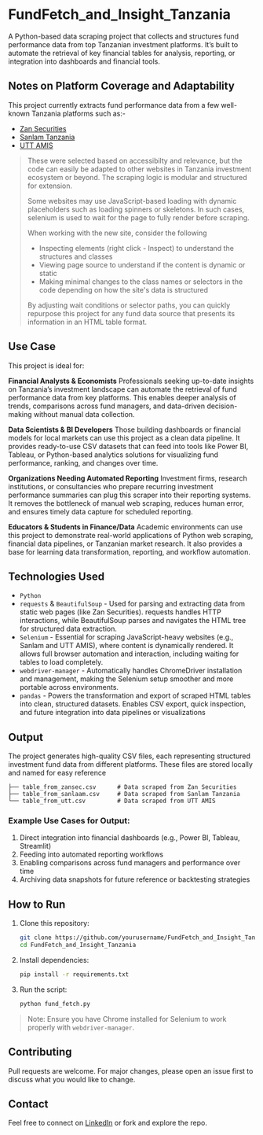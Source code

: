 # FundFetch_and_Insight_Tanzania

A Python-based data scraping project that collects and structures fund performance data from top Tanzanian investment platforms. It’s built to automate the retrieval of key financial tables for analysis, reporting, or integration into dashboards and financial tools.

## Notes on Platform Coverage and Adaptability
This project currently extracts fund performance data from a few well-known Tanzania platforms such as:-
- [Zan Securities](https://zansec.co.tz)
- [Sanlam Tanzania](https://invest-tz.sanlameastafrica.com)
- [UTT AMIS](https://uttamis.co.tz/fund-performance)

> These were selected based on accessibilty and relevance, but the code can easily be adapted to other websites in Tanzania investment ecosystem or beyond. The scraping logic is modular and structured for extension.
>
> Some websites may use JavaScript-based loading with dynamic placeholders such as loading spinners or skeletons. In such cases, selenium is used to wait for the page to fully render before scraping.
>
> When working with the new site, consider the following
>   - Inspecting elements (right click - Inspect) to understand the structures and classes
>   - Viewing page source to understand if the content is dynamic or static
>   - Making minimal changes to the class names or selectors in the code depending on how the site's data is structured
>
> By adjusting wait conditions or selector paths, you can quickly repurpose this project for any fund data source that presents its information in an HTML table format.

## Use Case
This project is ideal for:

**Financial Analysts & Economists**
Professionals seeking up-to-date insights on Tanzania’s investment landscape can automate the retrieval of fund performance data from key platforms. This enables deeper analysis of trends, comparisons across fund managers, and data-driven decision-making without manual data collection.

**Data Scientists & BI Developers**
Those building dashboards or financial models for local markets can use this project as a clean data pipeline. It provides ready-to-use CSV datasets that can feed into tools like Power BI, Tableau, or Python-based analytics solutions for visualizing fund performance, ranking, and changes over time.

**Organizations Needing Automated Reporting**
Investment firms, research institutions, or consultancies who prepare recurring investment performance summaries can plug this scraper into their reporting systems. It removes the bottleneck of manual web scraping, reduces human error, and ensures timely data capture for scheduled reporting.

**Educators & Students in Finance/Data**
Academic environments can use this project to demonstrate real-world applications of Python web scraping, financial data pipelines, or Tanzanian market research. It also provides a base for learning data transformation, reporting, and workflow automation.

## Technologies Used
- `Python`
- `requests` & `BeautifulSoup` - Used for parsing and extracting data from static web pages (like Zan Securities). requests handles HTTP interactions, while BeautifulSoup parses and navigates the HTML tree for structured data extraction.
- `Selenium` - Essential for scraping JavaScript-heavy websites (e.g., Sanlam and UTT AMIS), where content is dynamically rendered. It allows full browser automation and interaction, including waiting for tables to load completely.
- `webdriver-manager` - Automatically handles ChromeDriver installation and management, making the Selenium setup smoother and more portable across environments.
- `pandas` - Powers the transformation and export of scraped HTML tables into clean, structured datasets. Enables CSV export, quick inspection, and future integration into data pipelines or visualizations

## Output
The project generates high-quality CSV files, each representing structured investment fund data from different platforms. These files are stored locally and named for easy reference

```
├── table_from_zansec.csv      # Data scraped from Zan Securities
├── table_from_sanlaam.csv     # Data scraped from Sanlam Tanzania
└── table_from_utt.csv         # Data scraped from UTT AMIS
```

### Example Use Cases for Output:
1. Direct integration into financial dashboards (e.g., Power BI, Tableau, Streamlit)
2. Feeding into automated reporting workflows
3. Enabling comparisons across fund managers and performance over time
4. Archiving data snapshots for future reference or backtesting strategies
   
## How to Run

1. Clone this repository:
    ```bash
    git clone https://github.com/yourusername/FundFetch_and_Insight_Tanzania.git
    cd FundFetch_and_Insight_Tanzania
    ```

2. Install dependencies:
    ```bash
    pip install -r requirements.txt
    ```

3. Run the script:
    ```bash
    python fund_fetch.py
    ```

> Note: Ensure you have Chrome installed for Selenium to work properly with `webdriver-manager`.

## Contributing

Pull requests are welcome. For major changes, please open an issue first to discuss what you would like to change.

## Contact
Feel free to connect on [LinkedIn](https://www.linkedin.com/in/rehema-shungu/) or fork and explore the repo.
